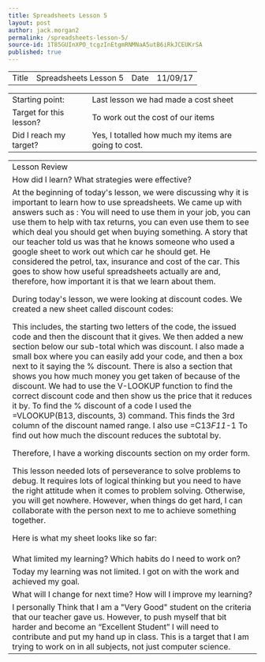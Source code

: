 ```yaml
---
title: Spreadsheets Lesson 5
layout: post
author: jack.morgan2
permalink: /spreadsheets-lesson-5/
source-id: 1T85GUInXPO_tcgzInEtgmRNMNaA5utB6iRkJCEUKrSA
published: true
---
```

<table>
  <tr>
    <td>Title</td>
    <td>Spreadsheets Lesson 5</td>
    <td>Date</td>
    <td>11/09/17</td>
  </tr>
</table>


<table>
  <tr>
    <td>Starting point:</td>
    <td>Last lesson we had made a cost sheet</td>
  </tr>
  <tr>
    <td>Target for this lesson?</td>
    <td>To work out the cost of our items</td>
  </tr>
  <tr>
    <td>Did I reach my target? 
</td>
    <td>Yes, I totalled how much my items are going to cost.</td>
  </tr>
</table>


<table>
  <tr>
    <td>Lesson Review</td>
  </tr>
  <tr>
    <td>How did I learn? What strategies were effective? </td>
  </tr>
  <tr>
    <td>At the beginning of today's lesson, we were discussing why it is important to learn how to use spreadsheets. We came up with answers such as : You will need to use them in your job, you can use them to help with tax returns, you can even use them to see which deal you should get when buying something. A story that our  teacher told us was that he knows someone who used a google sheet to work out which car he should get. He considered the petrol, tax, insurance and cost of the car. This goes to show how useful spreadsheets actually are and, therefore, how important it is that we learn about them.

 During today's lesson, we were looking at discount codes. We created a new sheet called discount codes:

This includes, the starting two letters of the code, the issued code and then the discount that it gives. We then added a new section below our sub-total which was discount. I also made a small box where you can easily add your code, and then a box next to it saying the % discount. There is also a section that shows you how much money you get taken of because of the discount. We had to use the V-LOOKUP function to find the correct discount code and then show us the price that it reduces it by. To find the % discount of a code I used the =VLOOKUP(B13, discounts, 3) command. This finds the 3rd column of the discount named range. I also use =C13*F11*-1 To find out how much the discount reduces the subtotal by. 

Therefore, I have a working discounts section on my order form.

This lesson needed lots of perseverance to solve problems to debug. It requires lots of logical thinking but you need to have the right attitude when it comes to problem solving. Otherwise, you will get nowhere. However, when things do get hard, I can collaborate with the person next to me to achieve something together. 

Here is what my sheet looks like so far:

</td>
  </tr>
  <tr>
    <td>What limited my learning? Which habits do I need to work on? </td>
  </tr>
  <tr>
    <td>Today my learning was not limited. I got on with the work and achieved my goal.</td>
  </tr>
  <tr>
    <td>What will I change for next time? How will I improve my learning?</td>
  </tr>
  <tr>
    <td>I personally Think that I am a "Very Good" student on the criteria that our teacher gave us. However, to push myself that bit harder and become an “Excellent Student” I will need to contribute and put my hand up in class. This is a target that I am trying to work on in all subjects, not just computer science.</td>
  </tr>
</table>


